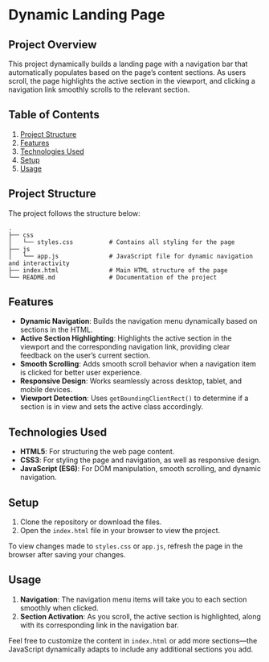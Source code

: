 
# Dynamic Landing Page

## Project Overview

This project dynamically builds a landing page with a navigation bar that automatically populates based on the page’s content sections. As users scroll, the page highlights the active section in the viewport, and clicking a navigation link smoothly scrolls to the relevant section.

## Table of Contents
1. [Project Structure](#project-structure)
2. [Features](#features)
3. [Technologies Used](#technologies-used)
4. [Setup](#setup)
5. [Usage](#usage)

## Project Structure

The project follows the structure below:

```
.
├── css
│   └── styles.css          # Contains all styling for the page
├── js
│   └── app.js              # JavaScript file for dynamic navigation and interactivity
├── index.html              # Main HTML structure of the page
└── README.md               # Documentation of the project
```

## Features

- **Dynamic Navigation**: Builds the navigation menu dynamically based on sections in the HTML.
- **Active Section Highlighting**: Highlights the active section in the viewport and the corresponding navigation link, providing clear feedback on the user’s current section.
- **Smooth Scrolling**: Adds smooth scroll behavior when a navigation item is clicked for better user experience.
- **Responsive Design**: Works seamlessly across desktop, tablet, and mobile devices.
- **Viewport Detection**: Uses `getBoundingClientRect()` to determine if a section is in view and sets the active class accordingly.

## Technologies Used

- **HTML5**: For structuring the web page content.
- **CSS3**: For styling the page and navigation, as well as responsive design.
- **JavaScript (ES6)**: For DOM manipulation, smooth scrolling, and dynamic navigation.

## Setup

1. Clone the repository or download the files.
2. Open the `index.html` file in your browser to view the project.

To view changes made to `styles.css` or `app.js`, refresh the page in the browser after saving your changes.

## Usage

1. **Navigation**: The navigation menu items will take you to each section smoothly when clicked.
2. **Section Activation**: As you scroll, the active section is highlighted, along with its corresponding link in the navigation bar.

Feel free to customize the content in `index.html` or add more sections—the JavaScript dynamically adapts to include any additional sections you add.

